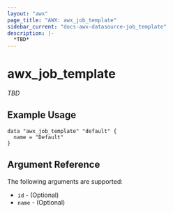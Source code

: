```yaml
---
layout: "awx"
page_title: "AWX: awx_job_template"
sidebar_current: "docs-awx-datasource-job_template"
description: |-
  *TBD*
---
```


# awx_job_template

*TBD*

## Example Usage

```hcl
data "awx_job_template" "default" {
  name = "Default"
}
```

## Argument Reference

The following arguments are supported:

* `id` - (Optional) 
* `name` - (Optional) 

